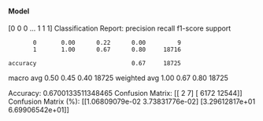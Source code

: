 #### Model
[0 0 0 ... 1 1 1]
Classification Report:
              precision    recall  f1-score   support

           0       0.00      0.22      0.00         9
           1       1.00      0.67      0.80     18716

    accuracy                           0.67     18725
   macro avg       0.50      0.45      0.40     18725
weighted avg       1.00      0.67      0.80     18725

Accuracy: 0.6700133511348465
Confusion Matrix:
[[    2     7]
 [ 6172 12544]]
Confusion Matrix (%):
[[1.06809079e-02 3.73831776e-02]
 [3.29612817e+01 6.69906542e+01]]

